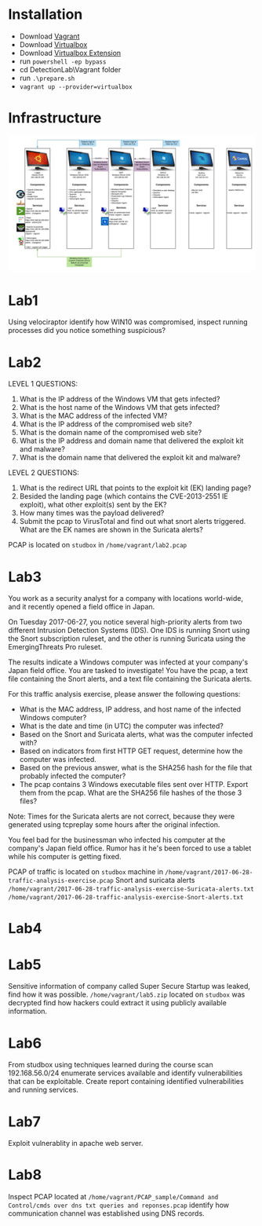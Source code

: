 # Installation

* Download [Vagrant](https://releases.hashicorp.com/vagrant/2.2.19/vagrant_2.2.19_x86_64.msi)
* Download [Virtualbox](https://download.virtualbox.org/virtualbox/6.1.30/VirtualBox-6.1.30-148432-Win.exe)
* Download [Virtualbox Extension](https://download.virtualbox.org/virtualbox/6.1.30/Oracle_VM_VirtualBox_Extension_Pack-6.1.30.vbox-extpack)
* run `powershell -ep bypass`
* cd DetectionLab\Vagrant folder
* run `.\prepare.sh`
* `vagrant up --provider=virtualbox`

# Infrastructure

![Lab](./img/lab.jpg)

# Lab1

Using velociraptor identify how WIN10 was compromised, inspect running processes did you notice something suspicious?

# Lab2

LEVEL 1 QUESTIONS:
1) What is the IP address of the Windows VM that gets infected?
2) What is the host name of the Windows VM that gets infected?
3) What is the MAC address of the infected VM?
4) What is the IP address of the compromised web site?
5) What is the domain name of the compromised web site?
6) What is the IP address and domain name that delivered the exploit kit and malware?
7) What is the domain name that delivered the exploit kit and malware?
 

LEVEL 2 QUESTIONS:
1) What is the redirect URL that points to the exploit kit (EK) landing page?
2) Besided the landing page (which contains the CVE-2013-2551 IE exploit), what other exploit(s) sent by the EK?
4) How many times was the payload delivered?
5) Submit the pcap to VirusTotal and find out what snort alerts triggered.  What are the EK names are shown in the Suricata alerts?

PCAP is located on `studbox` in `/home/vagrant/lab2.pcap`

# Lab3

You work as a security analyst for a company with locations world-wide, and it recently opened a field office in Japan.

On Tuesday 2017-06-27, you notice several high-priority alerts from two different Intrusion Detection Systems (IDS).  One IDS is running Snort using the Snort subscription ruleset, and the other is running Suricata using the EmergingThreats Pro ruleset.

The results indicate a Windows computer was infected at your company's Japan field office.  You are tasked to investigate!  You have the pcap, a text file containing the Snort alerts, and a text file containing the Suricata alerts.

For this traffic analysis exercise, please answer the following questions:

* What is the MAC address, IP address, and host name of the infected Windows computer?
* What is the date and time (in UTC) the computer was infected?
* Based on the Snort and Suricata alerts, what was the computer infected with?
* Based on indicators from first HTTP GET request, determine how the computer was infected.
* Based on the previous answer, what is the SHA256 hash for the file that probably infected the computer?
* The pcap contains 3 Windows executable files sent over HTTP.  Export them from the pcap.  What are the SHA256 file hashes of the those 3 files?

Note:  Times for the Suricata alerts are not correct, because they were generated using tcpreplay some hours after the original infection.

You feel bad for the businessman who infected his computer at the company's Japan field office.  Rumor has it he's been forced to use a tablet while his computer is getting fixed.

PCAP of traffic is located on `studbox` machine in `/home/vagrant/2017-06-28-traffic-analysis-exercise.pcap`
Snort and suricata alerts `/home/vagrant/2017-06-28-traffic-analysis-exercise-Suricata-alerts.txt` `/home/vagrant/2017-06-28-traffic-analysis-exercise-Snort-alerts.txt`

# Lab4



# Lab5

Sensitive information of company called Super Secure Startup was leaked, find how it was possible.
`/home/vagrant/lab5.zip` located on `studbox` was decrypted find how hackers could extract it using publicly available information.

# Lab6

From studbox using techniques learned during the course scan 192.168.56.0/24 enumerate services available and identify vulnerabilities that can be exploitable. Create report containing identified vulnerabilities and running services.

# Lab7

Exploit vulnerablity in apache web server.

# Lab8

Inspect PCAP located at `/home/vagrant/PCAP_sample/Command and Control/cmds over dns txt queries and reponses.pcap` identify how communication channel was established using DNS records.

